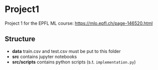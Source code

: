 # Project1
Project 1 for the EPFL ML course: https://mlo.epfl.ch/page-146520.html

## Structure
* **data** train.csv and test.csv must be put to this folder
* **src** contains jupyter notebooks
* **src/scripts** contains python scripts (s.t. `implementation.py`)

